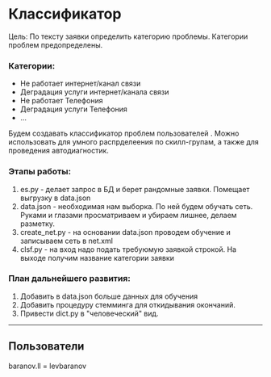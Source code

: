 # Классификатор

Цель: По тексту заявки определить категорию проблемы. Категории проблем предопределены.

### Категории:
  * Не работает интернет/канал связи
  * Деградация услуги интернет/канала связи
  * Не работает Телефония
  * Деградация услуги Телефония
  * ...
  
Будем создавать классификатор проблем пользователей . Можно использовать для умного распрделеения по скилл-групам, а также для проведения автодиагностик.

### Этапы работы:
1. es.py - делает запрос в БД и берет рандомные заявки. Помещает выгрузку в data.json
2. data.json - необходимая нам выборка. По ней будем обучать сеть. Руками и глазами просматриваем и убираем лишнее, делаем разметку.
3. create_net.py - на основании data.json проводем обучение и записываем сеть в net.xml
4. clsf.py - на вход надо подать требуюмую заявкой строкой. На выходе получим название категории заявки

### План дальнейшего развития:
1. Добавить в data.json больше данных для обучения
2. Добавить процедуру стемминга для откидывания окончаний.
3. Привести dict.py в "человеческий" вид.

***
## Пользователи

baranov.ll = levbaranov
